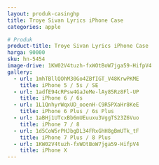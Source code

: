 ```yaml
---
layout: produk-casinghp
title: Troye Sivan Lyrics iPhone Case
categories: apple

# Produk
product-title: Troye Sivan Lyrics iPhone Case
harga: 90000
sku: hn-5454
image-drive: 1KW02V4tuzh-fxWOtBoW7jga59-HifpV4
gallery:
  - url: 1mhTBllQOhM30Go4ZBfIGT_V48KrwPKME
    title: iPhone 5 / 5s / SE
  - url: 1adfE94cRPsw4GaJeMe-lAy85Rz8Fl-UP
    title: iPhone 6 / 6s
  - url: 1L1QnhyrWqxUD_ooenH-C9R5PXaHr8KeE
    title: iPhone 6 Plus / 6s Plus
  - url: 1aBHj1UTcxBb6mUEuuxu3VggTS23Z6Vuo
    title: iPhone 7 / 8
  - url: 1d5CoW5rPHJbgDL34FRxGhH8gBmUTk_tF
    title: iPhone 7 Plus / 8 Plus
  - url: 1KW02V4tuzh-fxWOtBoW7jga59-HifpV4
    title: iPhone X
---
```

